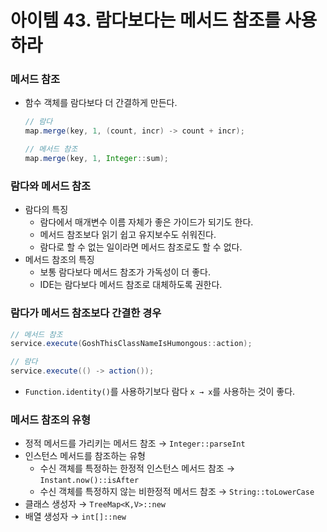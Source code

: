 # 아이템 43. 람다보다는 메서드 참조를 사용하라

### 메서드 참조

- 함수 객체를 람다보다 더 간결하게 만든다.
    
    ```java
    // 람다
    map.merge(key, 1, (count, incr) -> count + incr);
    
    // 메서드 참조
    map.merge(key, 1, Integer::sum);
    ```
    

### 람다와 메서드 참조

- 람다의 특징
    - 람다에서 매개변수 이름 자체가 좋은 가이드가 되기도 한다.
    - 메서드 참조보다 읽기 쉽고 유지보수도 쉬워진다.
    - 람다로 할 수 없는 일이라면 메서드 참조로도 할 수 없다.
- 메서드 참조의 특징
    - 보통 람다보다 메서드 참조가 가독성이 더 좋다.
    - IDE는 람다보다 메서드 참조로 대체하도록 권한다.
    

### 람다가 메서드 참조보다 간결한 경우

```java
// 메서드 참조
service.execute(GoshThisClassNameIsHumongous::action);

// 람다
service.execute(() -> action());
```

- `Function.identity()`를 사용하기보다 람다 `x → x`를 사용하는 것이 좋다.

### 메서드 참조의 유형

- 정적 메서드를 가리키는 메서드 참조
→ `Integer::parseInt`
- 인스턴스 메서드를 참조하는 유형
    - 수신 객체를 특정하는 한정적 인스턴스 메서드 참조
    → `Instant.now()::isAfter`
    - 수신 객체를 특정하지 않는 비한정적 메서드 참조
    → `String::toLowerCase`
- 클래스 생성자
→ `TreeMap<K,V>::new`
- 배열 생성자
→ `int[]::new`